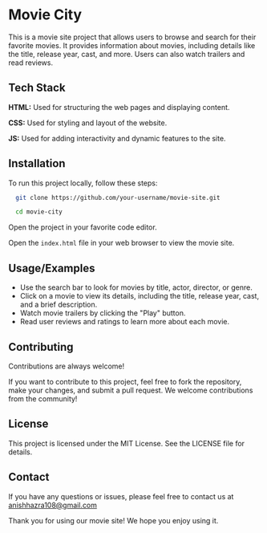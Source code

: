 
# Movie City

This is a movie site project that allows users to browse and search for their favorite movies. It provides information about movies, including details like the title, release year, cast, and more. Users can also watch trailers and read reviews.


## Tech Stack

**HTML:** Used for structuring the web pages and displaying content.

**CSS:** Used for styling and layout of the website.

**JS:** Used for adding interactivity and dynamic features to the site.


## Installation

To run this project locally, follow these steps:

```bash
  git clone https://github.com/your-username/movie-site.git

  cd movie-city
```
Open the project in your favorite code editor.

Open the `index.html` file in your web browser to view the movie site.
    


## Usage/Examples

* Use the search bar to look for movies by title, actor, director, or genre.
* Click on a movie to view its details, including the title, release year, cast, and a    brief description.
* Watch movie trailers by clicking the "Play" button.
* Read user reviews and ratings to learn more about each movie.


## Contributing

Contributions are always welcome!

If you want to contribute to this project, feel free to fork the repository, make your changes, and submit a pull request. We welcome contributions from the community!


## License

This project is licensed under the MIT License. See the LICENSE file for details.


## Contact

If you have any questions or issues, please feel free to contact us at anishhazra108@gmail.com

Thank you for using our movie site! We hope you enjoy using it.
